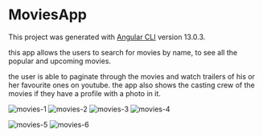 # MoviesApp

This project was generated with [Angular CLI](https://github.com/angular/angular-cli) version 13.0.3.

this app allows the users to search for movies by name, to see all the popular and upcoming movies.

the user is able to paginate through the movies and watch trailers of his or her favourite ones on youtube.
the app also shows the casting crew of the movies if they have a profile with a photo in it.

![movies-1](https://user-images.githubusercontent.com/54276299/161959781-85cbe803-d516-40fc-8067-cafb92e9b4ff.png)
![movies-2](https://user-images.githubusercontent.com/54276299/161959821-e0f12366-9a4f-46bf-bcd4-495e96e06ea3.png)
![movies-3](https://user-images.githubusercontent.com/54276299/161959829-158a5697-803e-4ba9-aa5e-802ca1455c84.png)
![movies-4](https://user-images.githubusercontent.com/54276299/161959834-a926fdd1-6727-4903-b089-0d11c36bca21.png)

![movies-5](https://user-images.githubusercontent.com/54276299/161960351-793f8924-e558-4f7f-969d-a95ba84babfb.png)
![movies-6](https://user-images.githubusercontent.com/54276299/161960372-4e76fbc5-2d78-4247-b0d4-c63bf668a18b.png)
